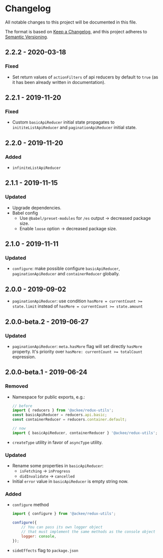# Changelog

All notable changes to this project will be documented in this file.

The format is based on [Keep a Changelog](https://keepachangelog.com/en/1.0.0/),
and this project adheres to [Semantic Versioning](https://semver.org/spec/v2.0.0.html).

## 2.2.2 - 2020-03-18

### Fixed

-   Set return values of `actionFilters` of api reducers by default to `true` (as it has been already written in documentation).

## 2.2.1 - 2019-11-20

### Fixed

-   Custom `basicApiReducer` initial state propagates to `inititeListApiReducer` and `paginationApiReducer` initial state.

## 2.2.0 - 2019-11-20

### Added

-   `infiniteListApiReducer`

## 2.1.1 - 2019-11-15

### Updated

-   Upgrade dependencies.
-   Babel config
    -   Use `@babel/preset-modules` for `/es` output -> decreased package size.
    -   Enable `loose` option -> decreased package size.

## 2.1.0 - 2019-11-11

### Updated

-   `configure`: make possible configure `basicApiReducer`, `paginationApiReducer` and `containerReducer` globally.

## 2.0.0 - 2019-09-02

-   `paginationApiReducer`: use condition `hasMore = currentCount >= state.limit` instead of `hasMore = currentCount >= state.amount`

## 2.0.0-beta.2 - 2019-06-27

### Updated

-   `paginationApiReducer`: `meta.hasMore` flag will set directly `hasMore` property. It's priority over `hasMore: currentCount >= totalCount` expression.

## 2.0.0-beta.1 - 2019-06-24

### Removed

-   Namespace for public exports, e.g.:

    ```js
    // before
    import { reducers } from '@ackee/redux-utils';
    const basicApiReducer = reducers.api.basic;
    const containerReducer = reducers.container.default;

    // now
    import { basicApiReducer, containerReducer } '@ackee/redux-utils';
    ```

-   `createType` utility in favor of `asyncType` utility.

### Updated

-   Rename some properties in `basicApiReducer`:
    -   `isFetching` -> `inProgress`
    -   `didInvalidate` -> `cancelled`
-   Initial `error` value in `basicApiReducer` is empty string now.

### Added

-   `configure` method

    ```js
    import { configure } from '@ackee/redux-utils';

    configure({
        // You can pass its own logger object
        // that must implement the same methods as the console object
        logger: console,
    });
    ```

-   `sideEffects` flag to `package.json`
